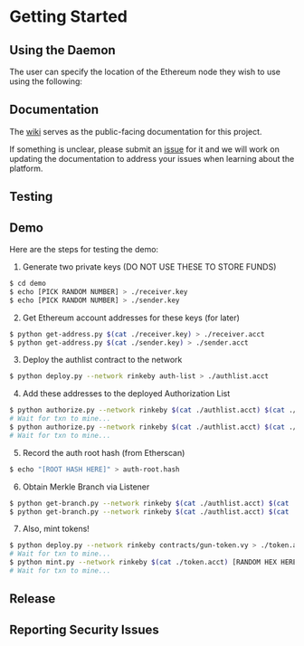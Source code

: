 # Getting Started

## Using the Daemon
The user can specify the location of the Ethereum node they wish to use using the following:

## Documentation
The [wiki](https://github.com/GunClear/PlasmaRifle/wiki) serves as the public-facing documentation for this project.

If something is unclear, please submit an [issue](https://github.com/GunClear/PlasmaRifle/issues/new) for it
and we will work on updating the documentation to address your issues when learning about the platform.

## Testing


## Demo
Here are the steps for testing the demo:

1. Generate two private keys (DO NOT USE THESE TO STORE FUNDS)
```bash
$ cd demo
$ echo [PICK RANDOM NUMBER] > ./receiver.key
$ echo [PICK RANDOM NUMBER] > ./sender.key
```

2. Get Ethereum account addresses for these keys (for later)
```bash
$ python get-address.py $(cat ./receiver.key) > ./receiver.acct
$ python get-address.py $(cat ./sender.key) > ./sender.acct
```

3. Deploy the authlist contract to the network
```bash
$ python deploy.py --network rinkeby auth-list > ./authlist.acct
```

4. Add these addresses to the deployed Authorization List
```bash
$ python authorize.py --network rinkeby $(cat ./authlist.acct) $(cat ./receiver.acct)
# Wait for txn to mine...
$ python authorize.py --network rinkeby $(cat ./authlist.acct) $(cat ./sender.acct)
# Wait for txn to mine...
```

5. Record the auth root hash (from Etherscan)
```bash
$ echo "[ROOT HASH HERE]" > auth-root.hash
```

6. Obtain Merkle Branch via Listener
```bash
$ python get-branch.py --network rinkeby $(cat ./authlist.acct) $(cat ./receiver.acct) > receiver-branch.ls
$ python get-branch.py --network rinkeby $(cat ./authlist.acct) $(cat ./sender.acct) > sender-branch.ls
```

7. Also, mint tokens!
```bash
$ python deploy.py --network rinkeby contracts/gun-token.vy > ./token.acct
# Wait for txn to mine...
$ python mint.py --network rinkeby $(cat ./token.acct) [RANDOM HEX HERE] $(cat ./receiver.acct)
# Wait for txn to mine...
```

## Release


## Reporting Security Issues
